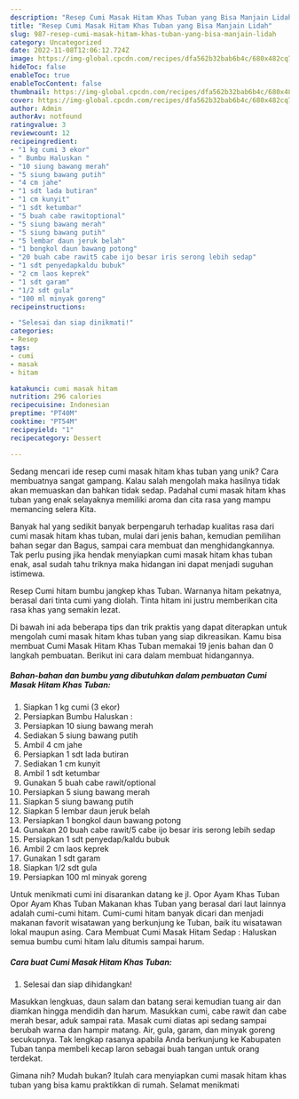 ```yaml
---
description: "Resep Cumi Masak Hitam Khas Tuban yang Bisa Manjain Lidah"
title: "Resep Cumi Masak Hitam Khas Tuban yang Bisa Manjain Lidah"
slug: 987-resep-cumi-masak-hitam-khas-tuban-yang-bisa-manjain-lidah
category: Uncategorized
date: 2022-11-08T12:06:12.724Z
image: https://img-global.cpcdn.com/recipes/dfa562b32bab6b4c/680x482cq70/cumi-masak-hitam-khas-tuban-foto-resep-utama.jpg
hideToc: false
enableToc: true
enableTocContent: false
thumbnail: https://img-global.cpcdn.com/recipes/dfa562b32bab6b4c/680x482cq70/cumi-masak-hitam-khas-tuban-foto-resep-utama.jpg
cover: https://img-global.cpcdn.com/recipes/dfa562b32bab6b4c/680x482cq70/cumi-masak-hitam-khas-tuban-foto-resep-utama.jpg
author: Admin
authorAv: notfound
ratingvalue: 3
reviewcount: 12
recipeingredient:
- "1 kg cumi 3 ekor"
- " Bumbu Haluskan "
- "10 siung bawang merah"
- "5 siung bawang putih"
- "4 cm jahe"
- "1 sdt lada butiran"
- "1 cm kunyit"
- "1 sdt ketumbar"
- "5 buah cabe rawitoptional"
- "5 siung bawang merah"
- "5 siung bawang putih"
- "5 lembar daun jeruk belah"
- "1 bongkol daun bawang potong"
- "20 buah cabe rawit5 cabe ijo besar iris serong lebih sedap"
- "1 sdt penyedapkaldu bubuk"
- "2 cm laos keprek"
- "1 sdt garam"
- "1/2 sdt gula"
- "100 ml minyak goreng"
recipeinstructions:

- "Selesai dan siap dinikmati!"
categories:
- Resep
tags:
- cumi
- masak
- hitam

katakunci: cumi masak hitam 
nutrition: 296 calories
recipecuisine: Indonesian
preptime: "PT40M"
cooktime: "PT54M"
recipeyield: "1"
recipecategory: Dessert

---
```





Sedang mencari ide resep cumi masak hitam khas tuban yang unik? Cara membuatnya sangat gampang. Kalau salah mengolah maka hasilnya tidak akan memuaskan dan bahkan tidak sedap. Padahal cumi masak hitam khas tuban yang enak selayaknya memiliki aroma dan cita rasa yang mampu memancing selera Kita.





Banyak hal yang sedikit banyak berpengaruh terhadap kualitas rasa dari cumi masak hitam khas tuban, mulai dari jenis bahan, kemudian pemilihan bahan segar dan Bagus, sampai cara membuat dan menghidangkannya. Tak perlu pusing jika hendak menyiapkan cumi masak hitam khas tuban enak,      asal sudah tahu triknya maka hidangan ini dapat menjadi suguhan istimewa.














Resep Cumi hitam bumbu jangkep khas Tuban. Warnanya hitam pekatnya, berasal dari tinta cumi yang diolah. Tinta hitam ini justru memberikan cita rasa khas yang semakin lezat.






Di bawah ini ada beberapa tips dan trik praktis yang dapat diterapkan untuk mengolah cumi masak hitam khas tuban yang siap dikreasikan. Kamu bisa membuat Cumi Masak Hitam Khas Tuban memakai 19 jenis bahan dan 0 langkah pembuatan. Berikut ini cara dalam membuat hidangannya.

<!--inarticleads1-->

##### Bahan-bahan dan bumbu yang dibutuhkan dalam pembuatan Cumi Masak Hitam Khas Tuban:

1. Siapkan 1 kg cumi (3 ekor)
1. Persiapkan  Bumbu Haluskan :
1. Persiapkan 10 siung bawang merah
1. Sediakan 5 siung bawang putih
1. Ambil 4 cm jahe
1. Persiapkan 1 sdt lada butiran
1. Sediakan 1 cm kunyit
1. Ambil 1 sdt ketumbar
1. Gunakan 5 buah cabe rawit/optional
1. Persiapkan 5 siung bawang merah
1. Siapkan 5 siung bawang putih
1. Siapkan 5 lembar daun jeruk belah
1. Persiapkan 1 bongkol daun bawang potong
1. Gunakan 20 buah cabe rawit/5 cabe ijo besar iris serong lebih sedap
1. Persiapkan 1 sdt penyedap/kaldu bubuk
1. Ambil 2 cm laos keprek
1. Gunakan 1 sdt garam
1. Siapkan 1/2 sdt gula
1. Persiapkan 100 ml minyak goreng


Untuk menikmati cumi ini disarankan datang ke jl. Opor Ayam Khas Tuban Opor Ayam Khas Tuban Makanan khas Tuban yang berasal dari laut lainnya adalah cumi-cumi hitam. Cumi-cumi hitam banyak dicari dan menjadi makanan favorit wisatawan yang berkunjung ke Tuban, baik itu wisatawan lokal maupun asing. Cara Membuat Cumi Masak Hitam Sedap : Haluskan semua bumbu cumi hitam lalu ditumis sampai harum. 

<!--inarticleads2-->

##### Cara buat Cumi Masak Hitam Khas Tuban:


1. Selesai dan siap dihidangkan!

Masukkan lengkuas, daun salam dan batang serai kemudian tuang air dan diamkan hingga mendidih dan harum. Masukkan cumi, cabe rawit dan cabe merah besar, aduk sampai rata. Masak cumi diatas api sedang sampai berubah warna dan hampir matang. Air, gula, garam, dan minyak goreng secukupnya. Tak lengkap rasanya apabila Anda berkunjung ke Kabupaten Tuban tanpa membeli kecap laron sebagai buah tangan untuk orang terdekat. 

Gimana nih? Mudah bukan? Itulah cara menyiapkan cumi masak hitam khas tuban yang bisa kamu praktikkan di rumah. Selamat menikmati
